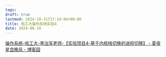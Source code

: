 ```yaml
---
tags: 
draft: true
lastmod: 2024-10-31T17:14:04+08:00
title: 哈工大操作系统实验4
date: 2024-06-18
---
```


[操作系统-哈工大-李治军老师-【实验项目4-基于内核栈切换的进程切换】 - 夏夜星空晚风 - 博客园](https://www.cnblogs.com/wanghuizhao/p/16988619.html)